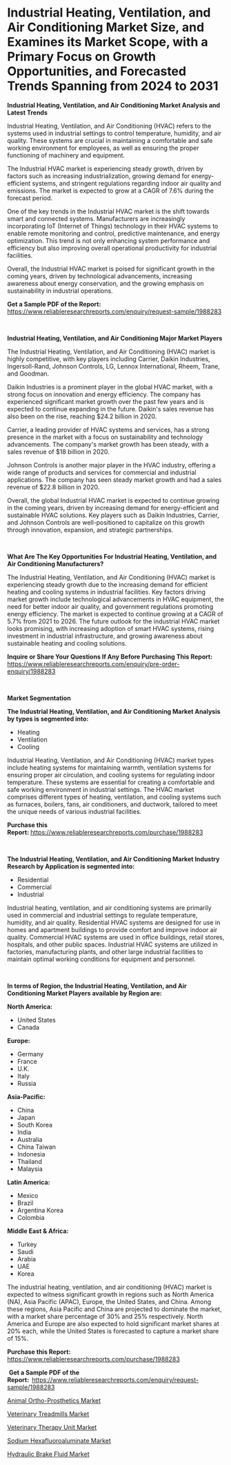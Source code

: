 <p><h1>Industrial Heating, Ventilation, and Air Conditioning Market Size, and Examines its Market Scope, with a Primary Focus on Growth Opportunities, and Forecasted Trends Spanning from 2024 to 2031</h1></p><p><strong>Industrial Heating, Ventilation, and Air Conditioning Market Analysis and Latest Trends</strong></p>
<p><p>Industrial Heating, Ventilation, and Air Conditioning (HVAC) refers to the systems used in industrial settings to control temperature, humidity, and air quality. These systems are crucial in maintaining a comfortable and safe working environment for employees, as well as ensuring the proper functioning of machinery and equipment.</p><p>The Industrial HVAC market is experiencing steady growth, driven by factors such as increasing industrialization, growing demand for energy-efficient systems, and stringent regulations regarding indoor air quality and emissions. The market is expected to grow at a CAGR of 7.6% during the forecast period.</p><p>One of the key trends in the Industrial HVAC market is the shift towards smart and connected systems. Manufacturers are increasingly incorporating IoT (Internet of Things) technology in their HVAC systems to enable remote monitoring and control, predictive maintenance, and energy optimization. This trend is not only enhancing system performance and efficiency but also improving overall operational productivity for industrial facilities.</p><p>Overall, the Industrial HVAC market is poised for significant growth in the coming years, driven by technological advancements, increasing awareness about energy conservation, and the growing emphasis on sustainability in industrial operations.</p></p>
<p><strong>Get a Sample PDF of the Report:&nbsp;</strong> <a href="https://www.reliableresearchreports.com/enquiry/request-sample/1988283">https://www.reliableresearchreports.com/enquiry/request-sample/1988283</a></p>
<p>&nbsp;</p>
<p><strong>Industrial Heating, Ventilation, and Air Conditioning Major Market Players</strong></p>
<p><p>The Industrial Heating, Ventilation, and Air Conditioning (HVAC) market is highly competitive, with key players including Carrier, Daikin Industries, Ingersoll-Rand, Johnson Controls, LG, Lennox International, Rheem, Trane, and Goodman.</p><p>Daikin Industries is a prominent player in the global HVAC market, with a strong focus on innovation and energy efficiency. The company has experienced significant market growth over the past few years and is expected to continue expanding in the future. Daikin's sales revenue has also been on the rise, reaching $24.2 billion in 2020.</p><p>Carrier, a leading provider of HVAC systems and services, has a strong presence in the market with a focus on sustainability and technology advancements. The company's market growth has been steady, with a sales revenue of $18 billion in 2020.</p><p>Johnson Controls is another major player in the HVAC industry, offering a wide range of products and services for commercial and industrial applications. The company has seen steady market growth and had a sales revenue of $22.8 billion in 2020.</p><p>Overall, the global Industrial HVAC market is expected to continue growing in the coming years, driven by increasing demand for energy-efficient and sustainable HVAC solutions. Key players such as Daikin Industries, Carrier, and Johnson Controls are well-positioned to capitalize on this growth through innovation, expansion, and strategic partnerships.</p></p>
<p>&nbsp;</p>
<p><strong>What Are The Key Opportunities For Industrial Heating, Ventilation, and Air Conditioning Manufacturers?</strong></p>
<p><p>The Industrial Heating, Ventilation, and Air Conditioning (HVAC) market is experiencing steady growth due to the increasing demand for efficient heating and cooling systems in industrial facilities. Key factors driving market growth include technological advancements in HVAC equipment, the need for better indoor air quality, and government regulations promoting energy efficiency. The market is expected to continue growing at a CAGR of 5.7% from 2021 to 2026. The future outlook for the industrial HVAC market looks promising, with increasing adoption of smart HVAC systems, rising investment in industrial infrastructure, and growing awareness about sustainable heating and cooling solutions.</p></p>
<p><strong>Inquire or Share Your Questions If Any Before Purchasing This Report:</strong> <a href="https://www.reliableresearchreports.com/enquiry/pre-order-enquiry/1988283">https://www.reliableresearchreports.com/enquiry/pre-order-enquiry/1988283</a></p>
<p>&nbsp;</p>
<p><strong>Market Segmentation</strong></p>
<p><strong>The Industrial Heating, Ventilation, and Air Conditioning Market Analysis by types is segmented into:</strong></p>
<p><ul><li>Heating</li><li>Ventilation</li><li>Cooling</li></ul></p>
<p><p>Industrial Heating, Ventilation, and Air Conditioning (HVAC) market types include heating systems for maintaining warmth, ventilation systems for ensuring proper air circulation, and cooling systems for regulating indoor temperature. These systems are essential for creating a comfortable and safe working environment in industrial settings. The HVAC market comprises different types of heating, ventilation, and cooling systems such as furnaces, boilers, fans, air conditioners, and ductwork, tailored to meet the unique needs of various industrial facilities.</p></p>
<p><strong>Purchase this Report:&nbsp;</strong><a href="https://www.reliableresearchreports.com/purchase/1988283">https://www.reliableresearchreports.com/purchase/1988283</a></p>
<p>&nbsp;</p>
<p><strong>The Industrial Heating, Ventilation, and Air Conditioning Market Industry Research by Application is segmented into:</strong></p>
<p><ul><li>Residential</li><li>Commercial</li><li>Industrial</li></ul></p>
<p><p>Industrial heating, ventilation, and air conditioning systems are primarily used in commercial and industrial settings to regulate temperature, humidity, and air quality. Residential HVAC systems are designed for use in homes and apartment buildings to provide comfort and improve indoor air quality. Commercial HVAC systems are used in office buildings, retail stores, hospitals, and other public spaces. Industrial HVAC systems are utilized in factories, manufacturing plants, and other large industrial facilities to maintain optimal working conditions for equipment and personnel.</p></p>
<p>&nbsp;</p>
<p><strong>In terms of Region, the Industrial Heating, Ventilation, and Air Conditioning Market Players available by Region are:</strong></p>
<p>
    <p> <strong> North America: </strong>
        <ul>
            <li>United States</li>
            <li>Canada</li>
        </ul>
        </p> 
    <p> <strong> Europe: </strong>
        <ul>
            <li>Germany</li>
            <li>France</li>
            <li>U.K.</li>
            <li>Italy</li>
            <li>Russia</li>
        </ul>
        </p> 
    <p> <strong> Asia-Pacific: </strong>
        <ul>
            <li>China</li>
            <li>Japan</li>
            <li>South Korea</li>
            <li>India</li>
            <li>Australia</li>
            <li>China Taiwan</li>
            <li>Indonesia</li>
            <li>Thailand</li>
            <li>Malaysia</li>
        </ul>
        </p> 
    <p> <strong> Latin America: </strong>
        <ul>
            <li>Mexico</li>
            <li>Brazil</li>
            <li>Argentina Korea</li>
            <li>Colombia</li>
        </ul>
        </p> 
    <p> <strong> Middle East & Africa: </strong>
        <ul>
            <li>Turkey</li>
            <li>Saudi</li>
            <li>Arabia</li>
            <li>UAE</li>
            <li>Korea</li>
        </ul>
    </p>
    </p>
<p><p>The industrial heating, ventilation, and air conditioning (HVAC) market is expected to witness significant growth in regions such as North America (NA), Asia Pacific (APAC), Europe, the United States, and China. Among these regions, Asia Pacific and China are projected to dominate the market, with a market share percentage of 30% and 25% respectively. North America and Europe are also expected to hold significant market shares at 20% each, while the United States is forecasted to capture a market share of 15%.</p></p>
<p><strong>Purchase this Report: </strong><a href="https://www.reliableresearchreports.com/purchase/1988283">https://www.reliableresearchreports.com/purchase/1988283</a></p>
<p>&nbsp;<strong>Get a Sample PDF of the Report:&nbsp;&nbsp;</strong><a href="https://www.reliableresearchreports.com/enquiry/request-sample/1988283">https://www.reliableresearchreports.com/enquiry/request-sample/1988283</a></p>
<p><strong></strong></p>
<p><p><a href="https://valiant-lunge-8fe.notion.site/Animal-Ortho-Prosthetics-Market-Research-Report-Unlocks-Analysis-on-the-Market-Financial-Status-Mar-3e9d3cc7f5e24a50974aab1227012f5f">Animal Ortho-Prosthetics Market</a></p><p><a href="https://artistic-helicopter-ca9.notion.site/Veterinary-Treadmills-Market-Size-Reflecting-a-Forecast-Till-2031-Market-By-Type-By-Application-an-859ee8c28a0c43fabca1675243a02a2f">Veterinary Treadmills Market</a></p><p><a href="https://picayune-night-cbd.notion.site/Veterinary-Therapy-Unit-Market-Size-Market-Share-and-Global-Market-Analysis-Report-2024-2031-32f519c96adb48a3ad8a9d1d846e47b9">Veterinary Therapy Unit Market</a></p><p><a href="https://view.publitas.com/reportprime-1/sodium-hexafluoroaluminate-market-growth-market-trends-covid-19-impact-and-forecasts-for-period-from-2024-2031/">Sodium Hexafluoroaluminate Market</a></p><p><a href="https://view.publitas.com/reportprime-1/hydraulic-brake-fluid-market-furnish-information-about-market-size-market-share-market-dynamics-and-projections-spanning-from-2024-to-2031/">Hydraulic Brake Fluid Market</a></p></p>